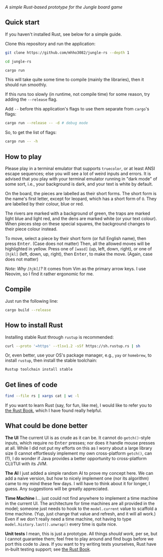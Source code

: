 _A simple Rust-based prototype for the Jungle board game_

## Quick start

If you haven't installed Rust, see below for a simple guide.

Clone this repository and run the application:

```bash
git clone https://github.com/mhho3082/jungle-rs --depth 1

cd jungle-rs

cargo run
```

This will take quite some time to compile (mainly the libraries), then it should run smoothly.

If this runs too slowly (in runtime, not compile time) for some reason, try adding the `--release` flag.

Add `--` before this application's flags to use them separate from `cargo`'s flags:

```bash
cargo run --release -- -d # debug mode
```

So, to get the list of flags:

```bash
cargo run -- -h
```

## How to play

Please play in a terminal emulator that supports `truecolor`,
or at least ANSI escape sequences; else you will see a lot of
weird inputs and errors. It is advised that you play with your
terminal emulator running in "dark mode" of some sort, i.e.,
your background is dark, and your text is white by default.

On the board, the pieces are labelled as their short forms.
The short form is the name's first letter, except for leopard,
which has a short form of `O`. They are labelled by their colour,
blue or red.

The rivers are marked with a background of green,
the traps are marked light blue and light red,
and the dens are marked white (or your text colour).
When pieces step on these special squares, the background
changes to their piece colour instead.

To move, select a piece by their short form (or full English name),
then press <kbd>Enter</kbd>. (Case does not matter)
Then, all the allowed moves will be highlighted in yellow.
Press one of `[wasd]` (up, left, down, right),
or one of `[hjkl]` (left, down, up, right),
then <kbd>Enter</kbd>, to make the move. (Again, case does not matter)

_Note: Why `[hjkl]`?_
It comes from Vim as the primary arrow keys.
I use Neovim, so I find it rather ergonomic for me.

## Compile

Just run the following line:

```bash
cargo build --release
```

## How to install Rust

Installing stable Rust through `rustup` is recommended:

```bash
curl --proto '=https' --tlsv1.2 -sSf https://sh.rustup.rs | sh
```

Or, even better, use your OS's package manager, e.g., `yay` or `homebrew`,
to install `rustup`, then install the stable toolchain:

```bash
Rustup toolchain install stable
```

## Get lines of code

```bash
find --file rs | xargs cat | wc -l
```

If you want to learn Rust (say, for fun, like me),
I would like to refer you to
[the Rust Book](https://doc.rust-lang.org/book/),
which I have found really helpful.

## What could be done better

**The UI**
The current UI is as crude as it can be.
It cannot do `getch()`-style inputs,
which require no <kbd>Enter</kbd> presses;
nor does it handle mouse presses at all.
While I did not put my efforts on this as I worry about
a large library size (I cannot effortlessly implement
my own cross-platform `getch()`, can I?),
I do wonder if Java provides a better opportunity
to cross-platform CLI/TUI with its JVM.

**The AI**
I just added a simple random AI to prove my concept here.
We can add a naive version, but how to nicely implement one
(nor its algorithm) came to my mind these few days.
I will have to think about it for longer, I guess.
Any suggestions will be greatly appreciated.

**Time Machine**
I... just could not find anywhere to implement
a time machine in the current UI.
The architecture for time machines are all provided
in the model; someone just needs to hook to the
`model.current` value to scaffold a time machine.
(Yup, just change that value and refresh, and it will all work.)
Even if we don't really need a time machine,
not having to type `model.history.last().unwrap()`
every time is quite nice.

**Unit tests**
I mean, this is just a prototype.
All things _should work_, per se,
but I cannot guarantee them; feel free to
play around and find bugs before we port this
code to Java. If you want to try writing tests yourselves,
Rust have in-built testing support;
see [the Rust Book](https://doc.rust-lang.org/book/ch11-00-testing.html).
